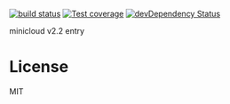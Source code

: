 
  [![build status][travis-image]][travis-url]
  [![Test coverage][coveralls-image]][coveralls-url]
  [![devDependency Status](https://david-dm.org/atom/electron/dev-status.svg)](https://david-dm.org/minicloud/minicloudjs#info=devDependencies)
  

  minicloud v2.2 entry


# License

  MIT
 
[travis-image]: https://img.shields.io/travis/minicloud/minicloudjs/master.svg?style=flat-square
[travis-url]: https://travis-ci.org/minicloud/minicloudjs 
[coveralls-image]: https://img.shields.io/coveralls/minicloud/minicloudjs/master.svg?style=flat-square
[coveralls-url]: https://coveralls.io/r/minicloud/minicloudjs?branch=master